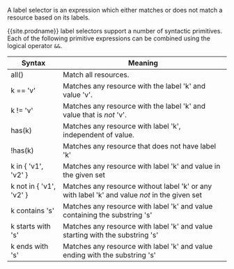A label selector is an expression which either matches or does not match a resource based on its labels.

{{site.prodname}} label selectors support a number of syntactic primitives.  Each of the following
primitive expressions can be combined using the logical operator `&&`.

| Syntax              | Meaning                     |
|---------------------|-----------------------------|
| all()               | Match all resources.
| k == 'v'            | Matches any resource with the label 'k' and value 'v'.
| k != 'v'            | Matches any resource with the label 'k' and value that is _not_ 'v'.
| has(k)              | Matches any resource with label 'k', independent of value.
| !has(k)             | Matches any resource that does not have label 'k'
| k in { 'v1', 'v2' } | Matches any resource with label 'k' and value in the given set
| k not in { 'v1', 'v2' } | Matches any resource without label 'k' or any with label 'k' and value _not_ in the given set
| k contains 's'      | Matches any resource with label 'k' and value containing the substring 's'
| k starts with 's'   | Matches any resource with label 'k' and value starting with the substring 's'
| k ends with 's'     | Matches any resource with label 'k' and value ending with the substring 's'


